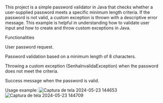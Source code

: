 This project is a simple password validator in Java that checks whether a user-supplied password meets a specific minimum length criteria. 
If the password is not valid, a custom exception is thrown with a descriptive error message. 
This example is helpful in understanding how to validate user input and how to create and throw custom exceptions in Java.


Functionalities

User password request.

Password validation based on a minimum length of 8 characters.

Throwing a custom exception (SenhaInvalidaException) when the password does not meet the criteria.

Success message when the password is valid.



Usage example: 
![Captura de tela 2024-05-23 144653](https://github.com/Kaio-0708/Senha-Invalida/assets/123708201/6f882bc1-8d66-4c49-a5fa-23c3d962589f)
![Captura de tela 2024-05-23 144709](https://github.com/Kaio-0708/Senha-Invalida/assets/123708201/122d98a1-bc92-4595-9e44-e9630d9fc7a3)

